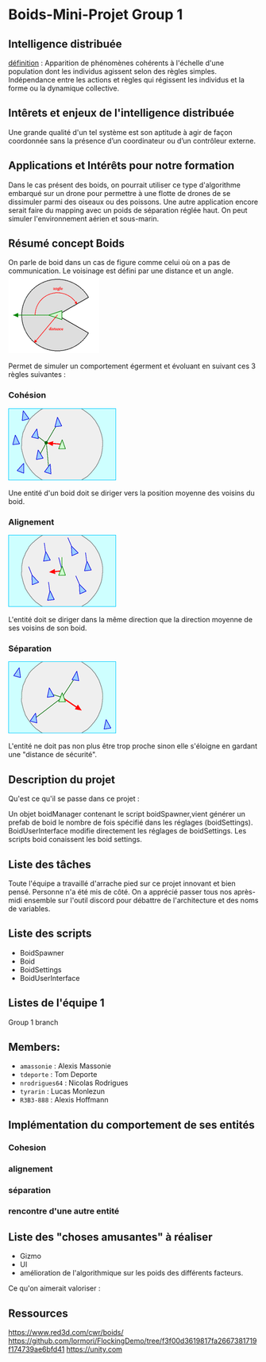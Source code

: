 # Boids-Mini-Projet Group 1

## Intelligence distribuée

[définition](https://fr.wikipedia.org/wiki/Intelligence_distribuée) : Apparition de phénomènes cohérents à l'échelle d'une population dont les individus agissent selon des règles simples.
Indépendance entre les actions et règles qui régissent les individus et la forme ou la dynamique collective.

## Intêrets et enjeux de l'intelligence distribuée 
Une grande qualité d'un tel système est  son aptitude à agir de façon coordonnée sans la présence d’un coordinateur ou d’un contrôleur externe.

## Applications et Intérêts pour notre formation

Dans le cas présent des boids, on pourrait utiliser ce type d'algorithme embarqué sur un drone pour permettre à une flotte de drones de se dissimuler parmi des oiseaux ou des poissons.
Une autre application encore serait faire du mapping avec un poids de séparation réglée haut.
On peut simuler l'environnement aérien et sous-marin.


## Résumé concept Boids

On parle de boid dans un cas de figure comme celui où on a pas de communication.
Le voisinage est défini par une distance et un angle.
![neighborhood](./img/neighborhood.gif)

Permet de simuler un comportement égerment et évoluant en suivant ces 3 règles suivantes :

### Cohésion

![cohésion](./img/cohesion.gif)

Une entité d'un boid doit se diriger vers la position moyenne des voisins du boid.

### Alignement

![alignement](./img/alignment.gif)

L'entité doit se diriger dans la même direction que la direction moyenne de ses voisins de son boid.

### Séparation

![séparation](./img/separation.gif)

L'entité ne doit pas non plus être trop proche sinon elle s'éloigne en gardant une "distance de sécurité".

## Description du projet

Qu'est ce qu'il se passe dans ce projet :

Un objet boidManager contenant le script boidSpawner,vient générer un prefab de boid le nombre de fois spécifié dans les réglages (boidSettings).
BoidUserInterface modifie directement les réglages de boidSettings.
Les scripts boid conaissent les boid settings.

## Liste des tâches

Toute l'équipe a travaillé d'arrache pied sur ce projet innovant et bien pensé.
Personne n'a été mis de côté. On a apprécié passer tous nos après-midi ensemble sur l'outil discord pour débattre de l'architecture et des noms de variables.

## Liste des scripts

- BoidSpawner
- Boid
- BoidSettings
- BoidUserInterface

## Listes de l'équipe 1

Group 1 branch

## Members:

- `amassonie` : Alexis Massonie
- `tdeporte` : Tom Deporte
- `nrodrigues64` : Nicolas Rodrigues
- `tyrarin` : Lucas Monlezun
- `R3B3-888` : Alexis Hoffmann

## Implémentation du comportement de ses entités

### Cohesion

### alignement

### séparation

### rencontre d'une autre entité

## Liste des "choses amusantes" à réaliser

- Gizmo
- UI
- amélioration de l'algorithmique sur les poids des différents facteurs.

Ce qu'on aimerait valoriser :

## Ressources

https://www.red3d.com/cwr/boids/
https://github.com/lormori/FlockingDemo/tree/f3f00d3619817fa2667381719f174739ae6bfd41
https://unity.com


